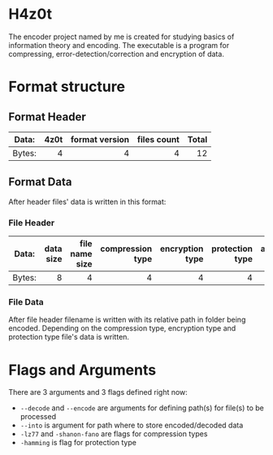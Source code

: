 # H4z0t 

The encoder project named by me is created for studying basics of information theory and encoding.
The executable is a program for compressing, error-detection/correction and encryption of data.

# Format structure

## Format Header

| Data: | 4z0t | format version | files count | Total |
|-------|-----:|---------------:|------------:|------:|
| Bytes:| 4    |   4            |  4          | 12    |

## Format Data

After header files' data is written in this format:

### File Header

| Data: | data size | file name size |  compression type | encryption type | protection type | additional data | Total |
|-------|----------:|---------------:|------------------:|----------------:|----------------:|----------------:|------:|
| Bytes:| 8         |   4            |  4                |4                | 4               | 8               | 32    |

### File Data

After file header filename is written with its relative path in folder being encoded.
Depending on the compression type, encryption type and protection type file's data is written.


# Flags and Arguments

There are 3 arguments and 3 flags defined right now:

* `--decode` and `--encode` are arguments for defining path(s) for file(s) to be processed
* `--into` is argument for path where to store encoded/decoded data
* `-lz77` and `-shanon-fano` are flags for compression types
* `-hamming` is flag for protection type
